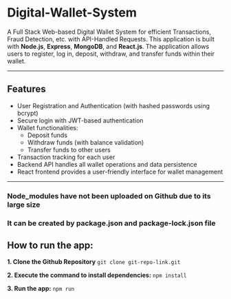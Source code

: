 # Digital-Wallet-System
A Full Stack Web-based Digital Wallet System for efficient Transactions, Fraud Detection, etc. with API-Handled Requests. This application is built with **Node.js**, **Express**, **MongoDB**, and **React.js**. The application allows users to register, log in, deposit, withdraw, and transfer funds within their wallet.

---

## Features

- User Registration and Authentication (with hashed passwords using bcrypt)
- Secure login with JWT-based authentication
- Wallet functionalities:
  - Deposit funds
  - Withdraw funds (with balance validation)
  - Transfer funds to other users
- Transaction tracking for each user
- Backend API handles all wallet operations and data persistence
- React frontend provides a user-friendly interface for wallet management

---

### Node_modules have not been uploaded on Github due to its large size
### It can be created by package.json and package-lock.json file
## How to run the app:
**1. Clone the Github Repository**
    ```git clone git-repo-link.git```

**2. Execute the command to install dependencies:**
   ```npm install```
   
**3. Run the app:**
   ```npm run```

